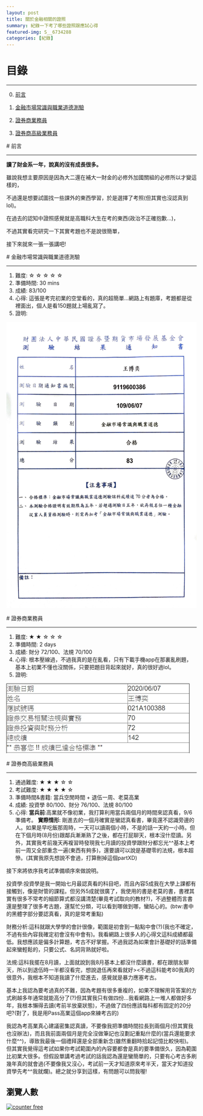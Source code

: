 ```yaml
---
layout: post
title: 關於金融相關的證照
summary: 紀錄一下考了哪些證照跟應試心得
featured-img: S__6734288
categories: [紀錄]
---
```


# 目錄

***

0. [前言](#前言)

1. [金融市場常識與職業道德測驗](#金融市場常識與職業道德測驗)

2. [證券商業務員](#證券商業務員)

3. [證券商高級業務員](#證券商高級業務員)


<a name="前言"/>
# 前言

***

**讀了財金系一年，說真的沒有成長很多。**

雖說我想主要原因是因為大二還在補大一財金的必修外加國關組的必修所以才變這樣的，

不過還是想要試圖找一些課外的東西學習，於是選擇了考照(但其實也沒認真到lol)。

在過去的認知中證照感覺就是高職科大生在考的東西(政治不正確抱歉...)，

不過其實看完研究一下其實考題也不是說很簡單，

接下來就來一張一張講吧!

<a name="金融市場常識與職業道德測驗"/>
# 金融市場常識與職業道德測驗

***

1. 難度: ☆ ☆ ☆ ☆ ☆
2. 準備時間: 30 mins
3. 成績: 83/100
4. 心得: 這張是考完初業的空堂看的，真的超簡單...網路上有題庫，考題都是從裡面出，個人是看150題就上場亂寫了。
5. 證明:

![image](https://raw.githubusercontent.com/poi0905/blog/master/assets/img/posts/金融市場嘗試與職業道德.jpg)


<a name="證券商業務員"/>
# 證券商業務員

***

1. 難度: ★ ★ ☆ ☆ ☆
2. 準備時間: 2 days
3. 成績: 財分 72/100、法規 70/100
4. 心得: 根本壓線過，不過我真的是在亂看，只有下載手機app在那裏亂刷題，基本上初業不懂也沒關係，只要把題目背起來就好，真的很好過lol。
5. 證明:

![image](https://raw.githubusercontent.com/poi0905/blog/master/assets/img/posts/證券商業務員.jpg)

<a name="證券商高級業務員"/>
# 證券商高級業務員

***

1. 通過難度: ★ ★ ★ ☆ ☆
2. 考試難度: ★ ★ ★ ★ ☆
2. 準備時間&書籍: 當兵空閒時間 + 退伍一周、老莫高業
3. 成績: 投資學 80/100、財分 76/100、法規 80/100
4. 心得: 
**當兵前**:高業就不像初業，我打算利用當兵兩個月的時間來認真看，9/6準備考。
**實際情形**:
剛進去的一個月確實是蠻認真看書，畢竟還不認識旁邊的人。如果是早吃飯那周時，一天可以讀兩個小時，不是的話一天約一小時。但在下個月時(8月份)跟鄰兵漸漸熟了之後，都在打屁聊天，根本沒什麼讀。另外，其實我考前幾天再複習時發現我七月讀的投資學跟財分都忘光^^基本上考前一周又全部重念一遍(東西有夠多)，還要讀可以說是基礎零的法規，根本超慘。(其實我原先想說不會過，打算刪掉這個partXD)

接下來將依序我考試準備順序來做說明。

投資學:投資學是我一開始七月最認真看的科目吧，而且內容5成我在大學上課都有接觸到，像是財管的課程。但另外5成就很廣了，我使用的書是老莫的書，書裡其實有很多不常考的細節算式都沒講清楚(畢竟考試取向的教材?)，不過整體而言書還是整理了很多考古題，還幫忙分類，可以看到哪做到哪，蠻貼心的。(btw:書中的黑體字部分要認真看，真的是常考重點)

財務分析:這科就跟大學學的會計很像，範圍是初會到一點點中會(?)(我也不確定，不過有些內容我確定初會沒有中會有)。我看網路上很多人的心得文這科成績都最低。我想應該是偏多計算題，考古不好掌握。不過我認為如果會計基礎好的話準備起來蠻輕鬆的，只要公式、名詞背熟就好啦。

法規:這科我擺在8月讀，上面就說到我8月基本上都沒什麼讀書，都在跟朋友聊天，所以到退伍時一半都沒看完，想說退伍再來看就好><不過這科能考80我真的很意外，我根本不知道我讀了什麼進去，感覺就是暴力應塞考古。

基本上我認為要考過真的不難，因為考題有很多重複的，如果不理解用背答案的方式刷越多年通常就能高分了(?)但其實我只有做四份...我看網路上一堆人都做好多年，我根本懶得去讀(考前半放棄狀態)，不過做了四份應該每科都有固定的20分吧?(對了，我是用Pass高業這個app來練考古的)

我認為考高業真心建議密集認真讀，不要像我把準備時間拉長到兩個月(但其實我也沒辦法)，而且我前面兩個月是完全沒做筆記也沒劃記重點什麼的(當兵還能要求什麼^^)，導致我最後一個禮拜還是全部重新念(雖然重翻時拾起記憶比較快啦)。但其實我覺得這考試如果你考試範圍內的內容要都會是真的要準備很久，因為範圍比初業大很多。但假設單講考過考試的話我認為還是蠻簡單的，只要有心考古多刷幾年真的就會過(不要像我又沒心，考試前一天才知道原來考半天，當天才知道投資學先考^^我就爛)。總之就分享到這樣，有問題可以問我喔!

## 瀏覽人數
<!-- hitwebcounter Code START -->
<a href="https://www.hitwebcounter.com" target="_blank">
<img src="https://hitwebcounter.com/counter/counter.php?page=7548933&style=0006&nbdigits=5&type=page&initCount=0" title="Web Counter" Alt="counter free"   border="0" >
</a>                                      
